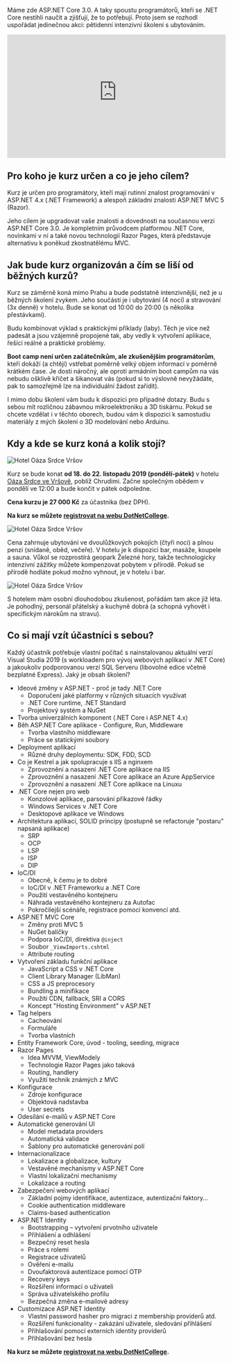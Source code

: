 <!-- dcterms:title = ASP.NET Core 3.0 Boot Camp -->
<!-- dcterms:abstract = Máme zde ASP.NET Core 3.0. A taky spoustu programátorů, kteří se .NET Core nestihli naučit a zjišťují, že to potřebují. Proto jsem se rozhodl uspořádat jedinečnou akci: pětidenní intenzivní školení s ubytováním. -->
<!-- dcterms:creator = Michal Altair Valášek -->
<!-- x4w:pictureUrl = /perex-pictures/20191002-aspnet-bootcamp.jpg -->
<!-- x4w:pictureWidth = 150 -->
<!-- x4w:pictureHeight = 150 -->
<!-- x4w:coverUrl = /cover-pictures/20191002-aspnet-bootcamp.jpg -->
<!-- x4w:coverCredits = David (dbking) via Flickr, CC BY 2.0 -->
<!-- x4w:category = Akce a události -->
<!-- dcterms:date = 2019-10-02 -->

Máme zde ASP.NET Core 3.0. A taky spoustu programátorů, kteří se .NET Core nestihli naučit a zjišťují, že to potřebují. Proto jsem se rozhodl uspořádat jedinečnou akci: pětidenní intenzivní školení s ubytováním.

<div style="position:relative;padding-top:56.25%;">
  <iframe src="https://www.youtube-nocookie.com/embed/8r1jS8WjT3c" frameborder="0" allowfullscreen allow="accelerometer; autoplay; encrypted-media; gyroscope; picture-in-picture" style="position:absolute;top:0;left:0;width:100%;height:100%;"></iframe>
</div>

## Pro koho je kurz určen a co je jeho cílem?

Kurz je určen pro programátory, kteří mají rutinní znalost programování v ASP.NET 4.x (.NET Framework) a alespoň základní znalosti ASP.NET MVC 5 (Razor).

Jeho cílem je upgradovat vaše znalosti a dovednosti na současnou verzi ASP.NET Core 3.0. Je kompletním průvodcem platformou .NET Core, novinkami v ní a také novou technologií Razor Pages, která představuje alternativu k poněkud zkostnatělému MVC.

## Jak bude kurz organizován a čím se liší od běžných kurzů?

Kurz se záměrně koná mimo Prahu a bude podstatně intenzivnější, než je u běžných školení zvykem. Jeho součástí je i ubytování (4 noci) a stravování (3x denně) v hotelu. Bude se konat od 10:00 do 20:00 (s několika přestávkami).

Budu kombinovat výklad s praktickými příklady (laby). Těch je více než padesát a jsou vzájemně propojené tak, aby vedly k vytvoření aplikace, řešící reálné a praktické problémy.

**Boot camp není určen začátečníkům, ale zkušenějším programátorům**, kteří dokáží (a chtějí) vstřebat poměrně velký objem informací v poměrně krátkém čase. Je dosti náročný, ale oproti armádním boot campům na vás nebudu ošklivě křičet a šikanovat vás (pokud si to výslovně nevyžádáte, pak to samozřejmě lze na individuální žádost zařídit).

I mimo dobu školení vám budu k dispozici pro případné dotazy. Budu s sebou mít rozličnou zábavnou mikroelektroniku a 3D tiskárnu. Pokud se chcete vzdělat i v těchto oborech, budou vám k dispozici k samostudiu materiály z mých školení o 3D modelování nebo Arduinu.

## Kdy a kde se kurz koná a kolik stojí?

![Hotel Oáza Srdce Vršov](https://www.cdn.altairis.cz/Blog/2019/20191002-sarz-hotel.jpg)

Kurz se bude konat **od 18. do 22. listopadu 2019 (pondělí-pátek)** v hotelu [Oáza Srdce ve Vršově](http://oazasrdce.cz/), poblíž Chrudimi. Začne společným obědem v pondělí ve 12:00 a bude končit v pátek odpoledne.

**Cena kurzu je 27 000 Kč** za účastníka (bez DPH).

**Na kurz se můžete [registrovat na webu DotNetCollege](https://www.dotnetcollege.cz/objednat-skoleni/2093).**

![Hotel Oáza Srdce Vršov](https://www.cdn.altairis.cz/Blog/2019/20191002-sarz-kolaz.jpg)

Cena zahrnuje ubytování ve dvoulůžkových pokojích (čtyři noci) a plnou penzi (snídaně, oběd, večeře). V hotelu je k dispozici bar, masáže, koupele a sauna. Vůkol se rozprostírá geopark Železné hory, takže technologicky intenzivní zážitky můžete kompenzovat pobytem v přírodě. Pokud se přírodě hodláte pokud možno vyhnout, je v hotelu i bar.

![Hotel Oáza Srdce Vršov](https://www.cdn.altairis.cz/Blog/2019/20191002-sarz-louka.jpg)

S hotelem mám osobní dlouhodobou zkušenost, pořádám tam akce již léta. Je pohodlný, personál přátelský a kuchyně dobrá (a schopná vyhovět i specifickým nárokům na stravu).

## Co si mají vzít účastníci s sebou?

Každý účastník potřebuje vlastní počítač s nainstalovanou aktuální verzí Visual Studia 2019 (s workloadem pro vývoj webových aplikací v .NET Core) a jakoukoliv podporovanou verzí SQL Serveru (libovolné edice včetně bezplatné Express).
Jaký je obsah školení?

* Ideové změny v ASP.NET - proč je tady .NET Core
    * Doporučení jaké platformy v různých situacích využívat
    * .NET Core runtime, .NET Standard
    * Projektový systém a NuGet
* Tvorba univerzálních komponent (.NET Core i ASP.NET 4.x)
* Běh ASP.NET Core aplikace - Configure, Run, Middleware
    * Tvorba vlastního middleware
    * Práce se statickými soubory
* Deployment aplikací
    * Různé druhy deploymentu: SDK, FDD, SCD
* Co je Kestrel a jak spolupracuje s IIS a nginxem
    * Zprovoznění a nasazení .NET Core aplikace na IIS
    * Zprovoznění a nasazení .NET Core aplikace an Azure AppService
    * Zprovoznění a nasazení .NET Core aplikace na Linuxu
* .NET Core nejen pro web
    * Konzolové aplikace, parsování příkazové řádky
    * Windows Services v .NET Core
    * Desktopové aplikace ve Windows
* Architektura aplikací, SOLID principy (postupně se refactoruje "postaru" napsaná aplikace)
    * SRP
    * OCP
    * LSP
    * ISP
    * DIP
* IoC/DI
    * Obecně, k čemu je to dobré
    * IoC/DI v .NET Frameworku a .NET Core
    * Použití vestavěného kontejneru
    * Náhrada vestavěného kontejneru za Autofac
    * Pokročilejší scénáře, registrace pomocí konvencí atd.
* ASP.NET MVC Core
    * Změny proti MVC 5
    * NuGet balíčky
    * Podpora IoC/DI, direktiva `@inject`
    * Soubor `_ViewImports.cshtml`
    * Attribute routing
* Vytvoření základu funkční aplikace
    * JavaScript a CSS v .NET Core
    * Client Library Manager (LibMan)
    * CSS a JS preprocesory
    * Bundling a minifikace
    * Použití CDN, fallback, SRI a CORS
    * Koncept "Hosting Environment" v ASP.NET
* Tag helpers
    * Cacheování
    * Formuláře
    * Tvorba vlastních
* Entity Framework Core, úvod - tooling, seeding, migrace
* Razor Pages
    * Idea MVVM, ViewModely
    * Technologie Razor Pages jako taková
    * Routing, handlery
    * Využití technik známých z MVC
* Konfigurace
    * Zdroje konfigurace
    * Objektová nadstavba
    * User secrets
* Odesílání e-mailů v ASP.NET Core
* Automatické generování UI
    * Model metadata providers
    * Automatická validace
    * Šablony pro automatické generování polí
* Internacionalizace
    * Lokalizace a globalizace, kultury
    * Vestavěné mechanismy v ASP.NET Core
    * Vlastní lokalizační mechanismy
    * Lokalizace a routing
* Zabezpečení webových aplikací
    * Základní pojmy identifikace, autentizace, autentizační faktory...
    * Cookie authentication middleware
    * Claims-based authentication
* ASP.NET Identity
    * Bootstrapping – vytvoření prvotního uživatele
    * Přihlášení a odhlášení
    * Bezpečný reset hesla
    * Práce s rolemi
    * Registrace uživatelů
    * Ověření e-mailu
    * Dvoufaktorová autentizace pomocí OTP
    * Recovery keys
    * Rozšíření informací o uživateli
    * Správa uživatelského profilu
    * Bezpečná změna e-mailové adresy
* Customizace ASP.NET Identity
    * Vlastní password hasher pro migraci z membership providerů atd.
    * Rozšíření funkcionality - zakázání uživatele, sledování přihlášení
    * Přihlašování pomocí externích identity providerů
    * Přihlašování bez hesla

**Na kurz se můžete [registrovat na webu DotNetCollege](https://www.dotnetcollege.cz/objednat-skoleni/2093).**